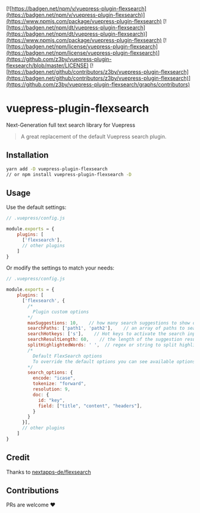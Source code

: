 [![https://badgen.net/npm/v/vuepress-plugin-flexsearch](https://badgen.net/npm/v/vuepress-plugin-flexsearch)](https://www.npmjs.com/package/vuepress-plugin-flexsearch)
[![https://badgen.net/npm/dt/vuepress-plugin-flexsearch](https://badgen.net/npm/dt/vuepress-plugin-flexsearch)](https://www.npmjs.com/package/vuepress-plugin-flexsearch)
[![https://badgen.net/npm/license/vuepress-plugin-flexsearch](https://badgen.net/npm/license/vuepress-plugin-flexsearch)](https://github.com/z3by/vuepress-plugin-flexsearch/blob/master/LICENSE)
[![https://badgen.net/github/contributors/z3by/vuepress-plugin-flexsearch](https://badgen.net/github/contributors/z3by/vuepress-plugin-flexsearch)](https://github.com/z3by/vuepress-plugin-flexsearch/graphs/contributors)

# vuepress-plugin-flexsearch

Next-Generation full text search library for Vuepress

> A great replacement of the default Vuepress search plugin.

## Installation

```bash
yarn add -D vuepress-plugin-flexsearch
// or npm install vuepress-plugin-flexsearch -D

```

## Usage

Use the default settings:

```js
// .vuepress/config.js

module.exports = {
    plugins: [
      ['flexsearch'],
      // other plugins
    ]
}
```

Or modify the settings to match your needs:

```js
// .vuepress/config.js

module.exports = {
    plugins: [
      ['flexsearch', {
        /*
          Plugin custom options
        */
        maxSuggestions: 10,    // how many search suggestions to show on the menu, the default is 10.
        searchPaths: ['path1', 'path2'],    // an array of paths to search in, keep it null to search all docs.
        searchHotkeys: ['s'],    // Hot keys to activate the search input, the default is "s" but you can add more.
        searchResultLength: 60,    // the length of the suggestion result text by characters, the default is 60 characters.
        splitHighlightedWords: ' ',  // regex or string to split highlighted words by, keep it null to use flexsearch.split
        /*
          Default FlexSearch options
          To override the default options you can see available options at https://github.com/nextapps-de/flexsearch
        */
        search_options: {
          encode: "icase",
          tokenize: "forward",
          resolution: 9,
          doc: {
            id: "key",
            field: ["title", "content", "headers"],
          }
        }
      }],
      // other plugins
    ]
}
```

## Credit

Thanks to [nextapps-de/flexsearch](https://github.com/nextapps-de/flexsearch)

## Contributions

PRs are welcome :heart:
